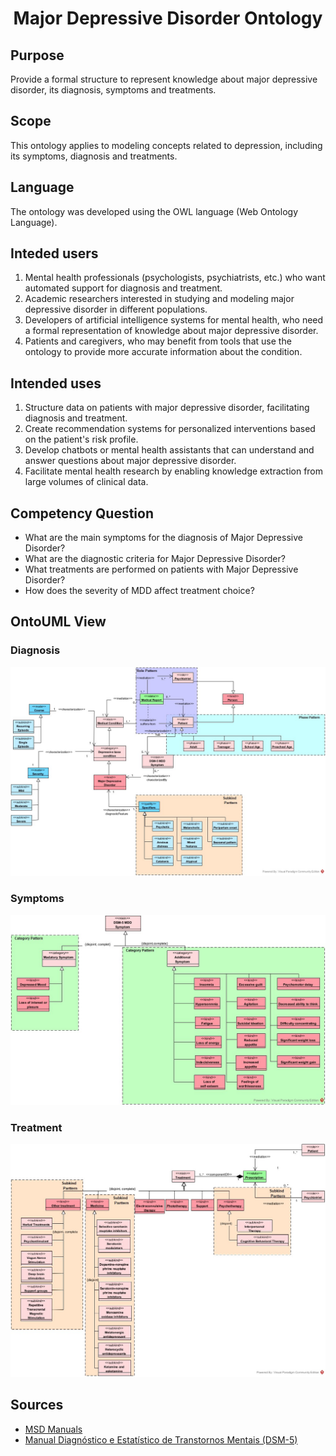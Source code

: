 <h1 align="center">Major Depressive Disorder Ontology</h1>

## Purpose
Provide a formal structure to represent knowledge about major depressive disorder, its diagnosis, symptoms and treatments.

## Scope
This ontology applies to modeling concepts related to depression, including its symptoms, diagnosis and treatments.

## Language
The ontology was developed using the OWL language (Web Ontology Language).

## Inteded users

1. Mental health professionals (psychologists, psychiatrists, etc.) who want automated support for diagnosis and treatment.
2. Academic researchers interested in studying and modeling major depressive disorder in different populations.
3. Developers of artificial intelligence systems for mental health, who need a formal representation of knowledge about major depressive disorder.
4. Patients and caregivers, who may benefit from tools that use the ontology to provide more accurate information about the condition.

## Intended uses

1. Structure data on patients with major depressive disorder, facilitating diagnosis and treatment.
2. Create recommendation systems for personalized interventions based on the patient's risk profile.
3. Develop chatbots or mental health assistants that can understand and answer questions about major depressive disorder.
4. Facilitate mental health research by enabling knowledge extraction from large volumes of clinical data.

## Competency Question

- What are the main symptoms for the diagnosis of Major Depressive Disorder?
- What are the diagnostic criteria for Major Depressive Disorder?
- What treatments are performed on patients with Major Depressive Disorder?
- How does the severity of MDD affect treatment choice?

## OntoUML View

### Diagnosis

<img  src='./images/Diagnostic.jpg'/>

### Symptoms

<img  src='./images/Symptoms.jpg'/>

### Treatment

<img  src='./images/Treatment.jpg'/>



## Sources

- [MSD Manuals](https://www.msdmanuals.com/pt/profissional/transtornos-psiqui%C3%A1tricos/transtornos-do-humor/transtornos-depressivos)
- [Manual Diagnóstico e Estatístico de Transtornos Mentais (DSM-5)](http://www.institutopebioetica.com.br/documentos/manual-diagnostico-e-estatistico-de-transtornos-mentais-dsm-5.pdf)
